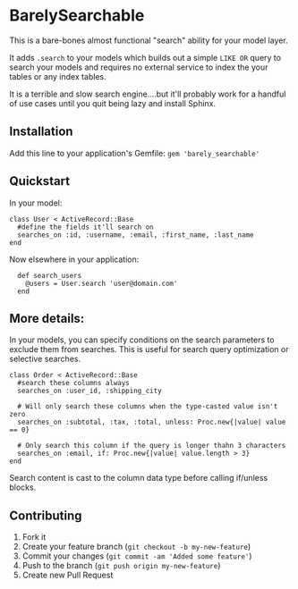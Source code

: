# BarelySearchable

This is a bare-bones almost functional "search" ability for your model layer.

It adds `.search` to your models which builds out a simple `LIKE OR` query to search your models and requires no external service to index the your tables or any index tables.

It is a terrible and slow search engine....but it'll probably work for a handful of use cases until you quit being lazy and install Sphinx.

## Installation

Add this line to your application's Gemfile: `gem 'barely_searchable'`

## Quickstart

In your model:

```
class User < ActiveRecord::Base
  #define the fields it'll search on
  searches_on :id, :username, :email, :first_name, :last_name
end
```

Now elsewhere in your application:

```
  def search_users
    @users = User.search 'user@domain.com'
  end
```

## More details:

In your models, you can specify conditions on the search parameters to exclude them from searches.  This is useful for search query optimization or selective searches.

```
class Order < ActiveRecord::Base
  #search these columns always
  searches_on :user_id, :shipping_city

  # Will only search these columns when the type-casted value isn't zero
  searches_on :subtotal, :tax, :total, unless: Proc.new{|value| value == 0}

  # Only search this column if the query is longer thahn 3 characters
  searches_on :email, if: Proc.new{|value| value.length > 3}
end
```

Search content is cast to the column data type before calling if/unless blocks.

## Contributing

1. Fork it
2. Create your feature branch (`git checkout -b my-new-feature`)
3. Commit your changes (`git commit -am 'Added some feature'`)
4. Push to the branch (`git push origin my-new-feature`)
5. Create new Pull Request

